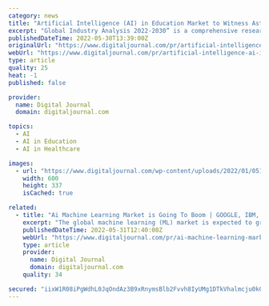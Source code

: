 ```yaml
---
category: news
title: "Artificial Intelligence (AI) in Education Market to Witness Astonishing Growth by 2030 | Google, IBM, Pearson and more"
excerpt: "Global Industry Analysis 2022-2030” is a comprehensive research study presenting significant data – By DataLabForecast.com Comprehensive analyzes of the fastest-growing Artificial Intelligence (AI) in Education Market provide insights that help stakeholders identify opportunities and challenges."
publishedDateTime: 2022-05-30T13:39:00Z
originalUrl: "https://www.digitaljournal.com/pr/artificial-intelligence-ai-in-education-market-to-witness-astonishing-growth-by-2030-google-ibm-pearson-and-more"
webUrl: "https://www.digitaljournal.com/pr/artificial-intelligence-ai-in-education-market-to-witness-astonishing-growth-by-2030-google-ibm-pearson-and-more"
type: article
quality: 25
heat: -1
published: false

provider:
  name: Digital Journal
  domain: digitaljournal.com

topics:
  - AI
  - AI in Education
  - AI in Healthcare

images:
  - url: "https://www.digitaljournal.com/wp-content/uploads/2022/01/051a518886e702eb4a9eea9982a177f13dd2078e-600x337.jpg"
    width: 600
    height: 337
    isCached: true

related:
  - title: "Ai Machine Learning Market is Going To Boom | GOOGLE, IBM, BAIDU, etc."
    excerpt: "The global machine learning (ML) market is expected to grow from $21.17 billion in 2022 to $209.91 billion by 2030, at a CAGR of 38.8% in the forecast period. The latest research report on Global Ai Machine Learning Market was conducted across a variety ..."
    publishedDateTime: 2022-05-31T12:40:00Z
    webUrl: "https://www.digitaljournal.com/pr/ai-machine-learning-market-is-going-to-boom-google-ibm-baidu-etc"
    type: article
    provider:
      name: Digital Journal
      domain: digitaljournal.com
    quality: 34

secured: "iixW1R08iPgWdhL0JqOndAz3B9xRnymsBlb2Fvvh8IyUMg1DTkVhalmcju0k05kjQhmHRFPfF2ED/gkQnTHhH4++t/+wv7ugXAeEDaxItJOmfbTyftnjIKHGBBlFo1kEbn9gkBx76czKqt2GrJ04P88Joa5c2xVbA7a/t8PMQkaGV6LkSmjeljlKzAYOtiRpfwFqwOzLdDVIJ5K2Ct1170OxP2xOlxUifQUMp3JeTaAqo4X4cQ+GSaJ+ryzJAg5SsSM3ZXSGZZFnTtJBs7Fg840RkkhA5nN7fpmnilAjixo4F0yA88GFj2DioCiVSYHrMABQuDpZCvdA2TJ24FsLoV9rKfBW4BHyHGah6h+sgqU=;8jXETJrR9Tc30Fn4cS4PEA=="
---
```


